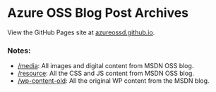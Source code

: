 # Azure OSS Blog Post Archives

View the GitHub Pages site at [azureossd.github.io](https://azureossd.github.io/).

### Notes:
- [/media](/media): All images and digital content from MSDN OSS blog.
- [/resource](/resource): All the CSS and JS content from MSDN OSS blog.
- [/wp-content-old](/wp-content-old): All the original WP content from the MSDN blog.
